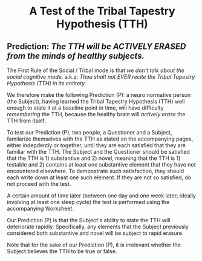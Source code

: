 <h1 align="center" >A Test of the Tribal Tapestry Hypothesis (TTH)</h1>

## Prediction: *The TTH will be ACTIVELY ERASED from the minds of healthy subjects.*

The First Rule of the Social / Tribal mode is that *we don't talk about the social cognitive mode.* a.k.a: *Thou shalt not EVER recite the Tribal Tapestry Hypothesis (TTH) in its entirety.*

We therefore make the following Prediction (P): a neuro normative person (the Subject), having learned the Tribal Tapestry Hypothesis (TTH) well enough to state it at a baseline point in time, will have difficulty *remembering* the TTH, because the healthy brain will *actively erase* the TTH from itself.

To test our Prediction (P), two people, a Questioner and a Subject, familarize themselves with the TTH as stated on the accompanying pages, either indepdently or together, until they are each satisfied that they are familiar with the TTH. The Subject and the Questioner should be satisfied that the TTH is 1) substantive and 2) novel, meaning that the TTH is 1) testable and 2) contains at least one substantive element that they have not encountered elsewhere. To demonstrate such satisfaction, they should each write down at least one such element. If they are not so satisfied, do not proceed with the test.

A certain amount of time later (between one day and one week later; ideally involving at least one sleep cycle) the test is performed using the accompanying Worksheet.

Our Prediction (P) is that the Subject's ability to state the TTH will deteriorate rapidly. Specifically, any elements that the Subject previously considered both substantive and novel will be subject to rapid erasure.

Note that for the sake of our Prediction (P), it is irrelevant whether the Subject believes the TTH to be true or false. 
